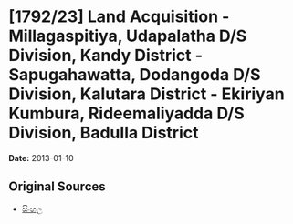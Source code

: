# [1792/23] Land Acquisition - Millagaspitiya, Udapalatha D/S Division, Kandy District - Sapugahawatta, Dodangoda D/S Division, Kalutara District - Ekiriyan Kumbura, Rideemaliyadda D/S Division, Badulla District

**Date:** 2013-01-10

## Original Sources

- [සිංහල](https://documents.gov.lk/view/extra-gazettes/2013/1/1792-23_S.pdf)
